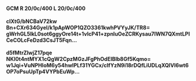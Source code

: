 #### GCM R 20/0c/400 L 20/0c/400
**clXtG/bNCBaV72kw**<br/>**Bn+CXr634GyeI/k1pApWOP1QZO3361kwhPVYyJK/TR8=**<br/>**gWrhGL5lkL0sot6ggyOre14t+1vlcP41+zpnluOeZCRKysau7lWN7QXmtLPICeCOLcFeDzd3CsJT5Fqn...**<br/><br/>
**d5fMtrZlwjZ17pqe**<br/>**NKI0t4ntMYX1cQgW2CpzMGzJFgPhOdElBlb8Gf5Kqmo=**<br/>**w1Jqi+VuNPHIoM6y54hwlPLf31YGCx/cIfYzN9i18rDQfLiUDLqXQIVl6wt6OP7oPsuUpTp4VYPbEuWp...**